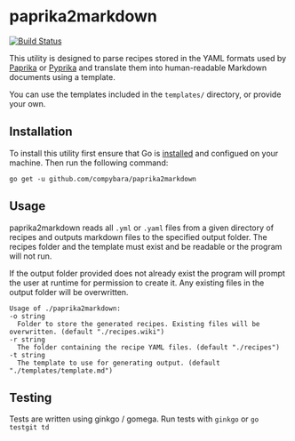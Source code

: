# paprika2markdown

[![Build Status](https://travis-ci.org/compybara/paprika2markdown.svg?branch=master)](https://travis-ci.org/compybara/paprika2markdown)

This utility is designed to parse recipes stored in the YAML formats used by [Paprika](https://paprikaapp.com/help/mac/#importrecipes) or [Pyprika](http://pyprika.readthedocs.io/en/latest/yaml-spec.html) and translate them into human-readable Markdown documents using a template.

You can use the templates included in the `templates/` directory, or provide your own.

## Installation

To install this utility first ensure that Go is [installed](https://golang.org/doc/install) and configued on your machine. Then run the following command:

  `go get -u github.com/compybara/paprika2markdown`

## Usage

paprika2markdown reads all `.yml` or `.yaml` files from a given directory of recipes and outputs markdown files to the specified output folder. The recipes folder and the template must exist and be readable or the program will not run.

If the output folder provided does not already exist the program will prompt the user at runtime for permission to create it. Any existing files in the output folder will be overwritten.

    Usage of ./paprika2markdown:
    -o string
      Folder to store the generated recipes. Existing files will be overwritten. (default "./recipes.wiki")
    -r string
      The folder containing the recipe YAML files. (default "./recipes")
    -t string
      The template to use for generating output. (default "./templates/template.md")

## Testing

Tests are written using ginkgo / gomega. Run tests with `ginkgo` or `go testgit td`
